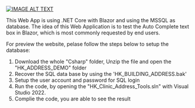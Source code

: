 [![IMAGE ALT TEXT](https://img.youtube.com/vi/ygM6AQ9qtMc/maxresdefault.jpg)](https://youtu.be/ygM6AQ9qtMc "Blazor Web Form with interaction, each of the Textbox with a search function to the database")

This Web App is using .NET Core with Blazor and using the MSSQL as database. 
The idea of this Web Application is to test the Auto Complete text box in Blazor, which is most commonly requested by end users.

For preview the website, pelase follow the steps below to setup the database: 
1) Download the whole "Csharp" folder, Unzip the file and open the "HK_ADDRESS_DEMO" folder
2) Recover the SQL data base by using the 'HK_BUILDING_ADDRESS.bak'
3) Setup the user account and password for SQL login
4) Run the code, by opening the "HK_Clinic_Address_Tools.sln" with Visual Studio 2022. 
5) Complie the code, you are able to see the result

